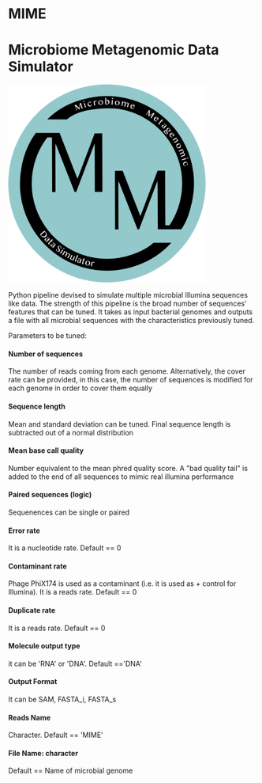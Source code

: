 # MIME
# Microbiome Metagenomic Data Simulator

<img src="https://github.com/fjuradorueda/MIME/blob/main/version%202.png" alt="drawing" width="400"/>

Python pipeline devised to simulate multiple microbial Illumina sequences like data. The strength of this pipeline is the broad number of sequences' features that can be tuned. It takes as input bacterial genomes and outputs a file with all microbial sequences with the characteristics previously tuned.

Parameters to be tuned:

#### Number of sequences
The number of reads coming from each genome. Alternatively, the cover rate can be provided, in this case, the number of sequences is modified for each genome in order to cover them equally

#### Sequence length
Mean and standard deviation can be tuned. Final sequence length is subtracted out of a normal distribution

#### Mean base call quality
Number equivalent to the mean phred quality score. A "bad quality tail" is added to the end of all sequences to mimic real illumina performance

#### Paired sequences (logic)
Sequenences can be single or paired

#### Error rate
It is a nucleotide rate. Default == 0

#### Contaminant rate
Phage PhiX174 is used as a contaminant (i.e. it is used as + control for Illumina). It is a reads rate. Default == 0

#### Duplicate rate
It is a reads rate. Default == 0

#### Molecule output type
it can be 'RNA' or 'DNA'. Default =='DNA'

#### Output Format
It can be SAM, FASTA_i, FASTA_s

#### Reads Name
Character. Default == 'MIME'

#### File Name: character
Default == Name of microbial genome
